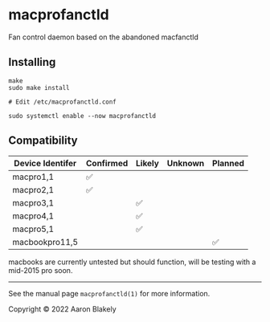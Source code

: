 # macprofanctld 
Fan control daemon based on the abandoned macfanctld

## Installing
    make
    sudo make install
    
    # Edit /etc/macprofanctld.conf
    
    sudo systemctl enable --now macprofanctld


## Compatibility

| Device Identifer  | Confirmed | Likely    | Unknown | Planned |
|-------------------|-----------|-----------|---------|---------|
| macpro1,1         |✅          |           |         |         |
| macpro2,1         |✅          |           |         |         |
| macpro3,1         |           |✅          |         |         |
| macpro4,1         |           |✅          |         |         |
| macpro5,1         |           |✅          |         |         |
| macbookpro11,5    |           |           |         |✅        |

macbooks are currently untested but should function, will be testing with a mid-2015 pro soon.

---
See the manual page `macprofanctld(1)` for more information.

Copyright &copy; 2022 Aaron Blakely
